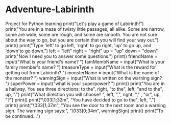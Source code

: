 # Adventure-Labirinth
Project for Python learning
print("Let's play a game of Labirinth!")
print("You are in a maze of twisty little passages, all alike. Some are narrow, some are wide, some are rough, and some are smooth. You are not sure about the way to go, but you are certain that you will find your way out.")
print()
print("Type 'left' to go left, 'right' to go right, 'up' to go up, and 'down'to go down.")
left = "left"
right = "right"
up = "up"
down = "down"
print("Now I need you to answer some questions.")
print()
friendName = input("What is your friend's name? ")
famMembName = input("What is your family member's name? ")
treasureType = input("What is the reward for getting out from Labirinth? ")
monsterName = input("What is the name of the monster? ")
warningSign = input("What is written on the warning sign? ")
superPower = input("what is your superpower? ")
print()
print("You are in a hallway. You see three directions: to the", right, "to the", left, "and to the", up, ".")
print("What direction you will choose? ", left, ",", right, "," , "or", up, "?")
print()
print("\033[1;32m", "You have decided to go to the", left, ".")
print()
print("\033[1;37m", "You see the door to the next room and a warning sign. The warning sign says:", "\033[0;34m", warningSign)
print()
print("To be continued...")
